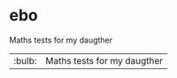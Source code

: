 # ebo
Maths tests for my daugther

<table border="0">
  <tr>
    <td>:bulb:</td>
    <td>Maths tests for my daugther</td>
  </tr>
</table
